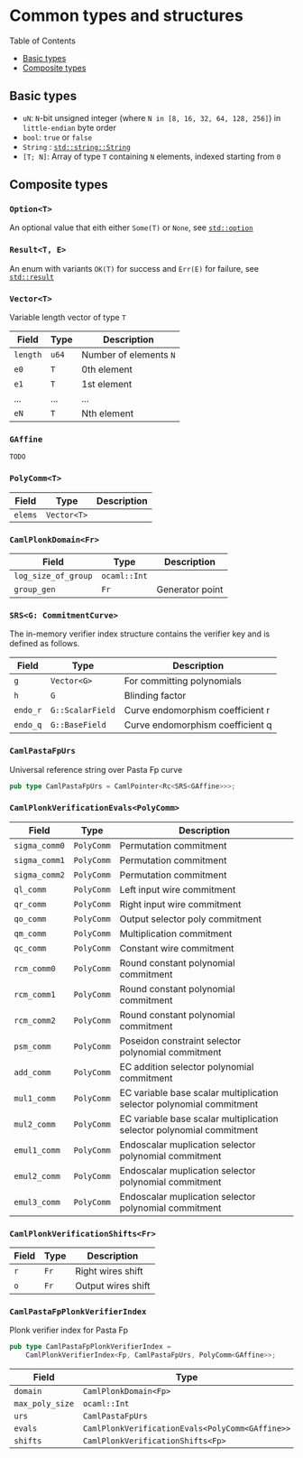 # Common types and structures

Table of Contents
* [Basic types](#basic-types)
* [Composite types](#composite-types)

## Basic types

* `uN`: `N`-bit unsigned integer (where `N in [8, 16, 32, 64, 128, 256]`) in `little-endian` byte order
* `bool`: `true` or `false`
* `String` : [`std::string::String`](https://doc.rust-lang.org/std/string/struct.String.html)
* `[T; N]`: Array of type `T` containing `N` elements, indexed starting from `0`

## Composite types

### `Option<T>`

An optional value that eith either `Some(T)` or `None`, see [`std::option`](https://doc.rust-lang.org/std/option/)

### `Result<T, E>`

An enum with variants `OK(T)` for success and `Err(E)` for failure, see [`std::result`](https://doc.rust-lang.org/std/result/)

### `Vector<T>`

Variable length vector of type `T`

| Field    | Type  | Description            |
| -------- | ----- | ---------------------- |
| `length` | `u64` | Number of elements `N` |
| `e0`     | `T`   | 0th element            |
| `e1`     | `T`   | 1st element            |
| ...      | ...   | ...                    |
| `eN`     | `T`   | Nth element            |

### `GAffine`

`TODO`

### `PolyComm<T>`

| Field   | Type        | Description |
| ------- | ----------- | ----------- |
| `elems` | `Vector<T>` |             |

### `CamlPlonkDomain<Fr>`

| Field               | Type         | Description     |
| ------------------- | ------------ | --------------- |
| `log_size_of_group` | `ocaml::Int` |                 |
| `group_gen`         | `Fr`         | Generator point |

### `SRS<G: CommitmentCurve>`

The in-memory verifier index structure contains the verifier key and is defined as follows.

| Field    | Type             | Description                      |
| -------- | ---------------- | -------------------------------- |
| `g`      | `Vector<G>`      | For committing polynomials       |
| `h`      | `G`              | Blinding factor                  |
| `endo_r` | `G::ScalarField` | Curve endomorphism coefficient r |
| `endo_q` | `G::BaseField`   | Curve endomorphism coefficient q |


### `CamlPastaFpUrs`

Universal reference string over Pasta Fp curve

```rust
pub type CamlPastaFpUrs = CamlPointer<Rc<SRS<GAffine>>>;
```

### `CamlPlonkVerificationEvals<PolyComm>`

| Field         | Type       | Description                                                           |
| ------------- | ---------- | --------------------------------------------------------------------- |
| `sigma_comm0` | `PolyComm` | Permutation commitment                                                |
| `sigma_comm1` | `PolyComm` | Permutation commitment                                                |
| `sigma_comm2` | `PolyComm` | Permutation commitment                                                |
| `ql_comm`     | `PolyComm` | Left input wire commitment                                            |
| `qr_comm`     | `PolyComm` | Right input wire commitment                                           |
| `qo_comm`     | `PolyComm` | Output selector poly commitment                                       |
| `qm_comm`     | `PolyComm` | Multiplication commitment                                             |
| `qc_comm`     | `PolyComm` | Constant wire commitment                                              |
| `rcm_comm0`   | `PolyComm` | Round constant polynomial commitment                                  |
| `rcm_comm1`   | `PolyComm` | Round constant polynomial commitment                                  |
| `rcm_comm2`   | `PolyComm` | Round constant polynomial commitment                                  |
| `psm_comm`    | `PolyComm` | Poseidon constraint selector polynomial commitment                    |
| `add_comm`    | `PolyComm` | EC addition selector polynomial commitment                            |
| `mul1_comm`   | `PolyComm` | EC variable base scalar multiplication selector polynomial commitment |
| `mul2_comm`   | `PolyComm` | EC variable base scalar multiplication selector polynomial commitment |
| `emul1_comm`  | `PolyComm` | Endoscalar muplication selector polynomial commitment                 |
| `emul2_comm`  | `PolyComm` | Endoscalar muplication selector polynomial commitment                 |
| `emul3_comm`  | `PolyComm` | Endoscalar muplication selector polynomial commitment                 |

### `CamlPlonkVerificationShifts<Fr>`

| Field | Type | Description        |
| ----- | ---- | ------------------ |
| `r`   | `Fr` | Right wires shift  |
| `o`   | `Fr` | Output wires shift |

### `CamlPastaFpPlonkVerifierIndex`

Plonk verifier index for Pasta Fp

```rust
pub type CamlPastaFpPlonkVerifierIndex =
    CamlPlonkVerifierIndex<Fp, CamlPastaFpUrs, PolyComm<GAffine>>;
```

| Field           | Type                                            | Description |
| --------------- | ----------------------------------------------- | ----------- |
| `domain`        | `CamlPlonkDomain<Fp>`                           |             |
| `max_poly_size` | `ocaml::Int`                                    |             |
| `urs`           | `CamlPastaFpUrs`                                |             |
| `evals`         | `CamlPlonkVerificationEvals<PolyComm<GAffine>>` |             |
| `shifts`        | `CamlPlonkVerificationShifts<Fp>`               |             |
